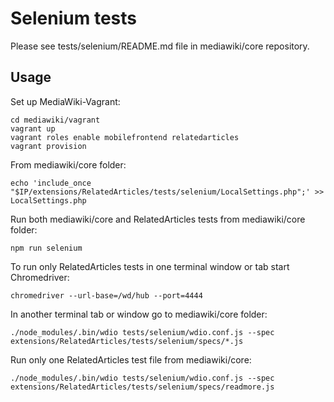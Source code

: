 # Selenium tests

Please see tests/selenium/README.md file in mediawiki/core repository.

## Usage

Set up MediaWiki-Vagrant:

    cd mediawiki/vagrant
    vagrant up
    vagrant roles enable mobilefrontend relatedarticles
    vagrant provision

From mediawiki/core folder:

    echo 'include_once "$IP/extensions/RelatedArticles/tests/selenium/LocalSettings.php";' >> LocalSettings.php

Run both mediawiki/core and RelatedArticles tests from mediawiki/core folder:

    npm run selenium

To run only RelatedArticles tests in one terminal window or tab start Chromedriver:

    chromedriver --url-base=/wd/hub --port=4444

In another terminal tab or window go to mediawiki/core folder:

    ./node_modules/.bin/wdio tests/selenium/wdio.conf.js --spec extensions/RelatedArticles/tests/selenium/specs/*.js

Run only one RelatedArticles test file from mediawiki/core:

    ./node_modules/.bin/wdio tests/selenium/wdio.conf.js --spec extensions/RelatedArticles/tests/selenium/specs/readmore.js
